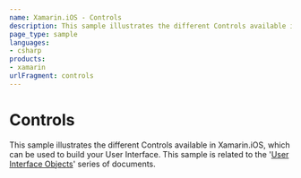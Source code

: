 ```yaml
---
name: Xamarin.iOS - Controls
description: This sample illustrates the different Controls available in Xamarin.iOS, which can be used to build your User Interface. This sample is related to...
page_type: sample
languages:
- csharp
products:
- xamarin
urlFragment: controls
---
```

# Controls

This sample illustrates the different Controls available in Xamarin.iOS, which can be used to build your User Interface. This sample is related to the '[User Interface Objects](http://docs.xamarin.com/guides/ios/user_interface/controls/)' series of documents.


